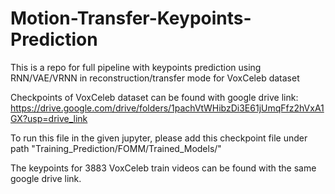 # Motion-Transfer-Keypoints-Prediction
This is a repo for full pipeline with keypoints prediction using RNN/VAE/VRNN in reconstruction/transfer mode for VoxCeleb dataset

Checkpoints of VoxCeleb dataset can be found with google drive link:
https://drive.google.com/drive/folders/1pachVtWHibzDi3E61jUmqFfz2hVxA1GX?usp=drive_link

To run this file in the given jupyter, please add this checkpoint file under path "Training_Prediction/FOMM/Trained_Models/"

The keypoints for 3883 VoxCeleb train videos can be found with the same google drive link.
